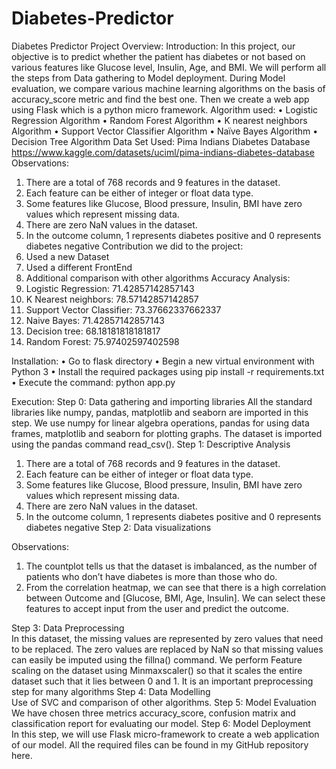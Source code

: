 # Diabetes-Predictor
Diabetes Predictor
Project Overview:
Introduction:
In this project, our objective is to predict whether the patient has diabetes or not based on various features like Glucose level, Insulin, Age, and BMI. We will perform all the steps from Data gathering to Model deployment. During Model evaluation, we compare various machine learning algorithms on the basis of accuracy_score metric and find the best one. Then we create a web app using Flask which is a python micro framework.
Algorithm used:
•	Logistic Regression Algorithm
•	Random Forest Algorithm
•	K nearest neighbors Algorithm
•	Support Vector Classifier Algorithm
•	Naïve Bayes Algorithm
•	Decision Tree Algorithm
Data Set Used:
Pima Indians Diabetes Database
https://www.kaggle.com/datasets/uciml/pima-indians-diabetes-database
Observations:	
1.	There are a total of 768 records and 9 features in the dataset.
2.	Each feature can be either of integer or float data type.
3.	 Some features like Glucose, Blood pressure, Insulin, BMI have zero values which represent missing data.
4.	There are zero NaN values in the dataset.
5.	In the outcome column, 1 represents diabetes positive and 0 represents diabetes negative
Contribution we did to the project:
1.	Used a new Dataset
2.	Used a different FrontEnd
3.	Additional comparison with other algorithms
Accuracy Analysis:
1.	Logistic Regression: 71.42857142857143
2.	K Nearest neighbors: 78.57142857142857
3.	Support Vector Classifier: 73.37662337662337
4.	Naive Bayes: 71.42857142857143
5.	Decision tree: 68.18181818181817
6.	Random Forest: 75.97402597402598

Installation:
•	Go to flask directory
•	Begin a new virtual environment with Python 3
•	Install the required packages using pip install -r requirements.txt
•	Execute the command: python app.py

Execution:
Step 0: Data gathering and importing libraries
All the standard libraries like numpy, pandas, matplotlib and seaborn are imported in this step. We use numpy for linear algebra operations, pandas for using data frames, matplotlib and seaborn for plotting graphs. The dataset is imported using the pandas command read_csv().
Step 1: Descriptive Analysis
1.	There are a total of 768 records and 9 features in the dataset.
2.	Each feature can be either of integer or float data type.
3.	 Some features like Glucose, Blood pressure, Insulin, BMI have zero values which represent missing data.
4.	There are zero NaN values in the dataset.
5.	In the outcome column, 1 represents diabetes positive and 0 represents diabetes negative
Step 2: Data visualizations
 
Observations:
1. The countplot tells us that the dataset is imbalanced, as the number of patients who don’t have diabetes is more than those who do.
2. From the correlation heatmap, we can see that there is a high correlation between Outcome and [Glucose, BMI, Age, Insulin]. We can select these features to accept input from the user and predict the outcome.

Step 3: Data Preprocessing	
In this dataset, the missing values are represented by zero values that need to be replaced. The zero values are replaced by NaN so that missing values can easily be imputed using the fillna() command.
We perform Feature scaling on the dataset using Minmaxscaler() so that it scales the entire dataset such that it lies between 0 and 1. It is an important preprocessing step for many algorithms
Step 4: Data Modelling	
Use of SVC and comparison of other algorithms.
Step 5: Model Evaluation
We have chosen three metrics accuracy_score, confusion matrix and classification report for evaluating our model.
Step 6: Model Deployment	
In this step, we will use Flask micro-framework to create a web application of our model. All the required files can be found in my GitHub repository here.

